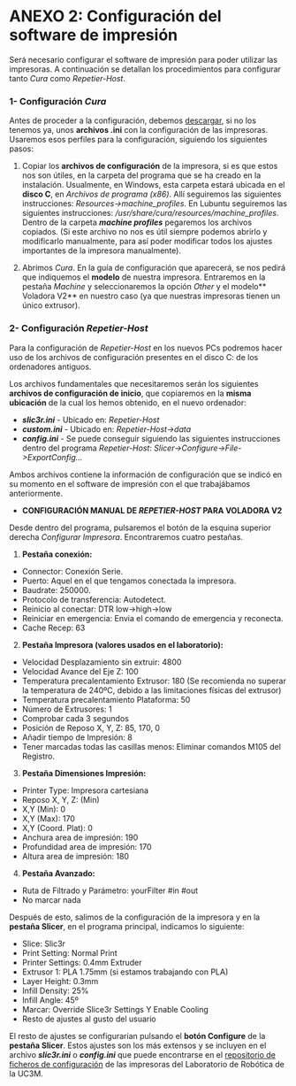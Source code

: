 # ANEXO 2: Configuración del software de impresión

Será necesario configurar el software de impresión para poder utilizar las impresoras. A continuación se detallan los procedimientos para configurar tanto *Cura* como *Repetier-Host*.


### 1- Configuración *Cura*

Antes de proceder a la configuración, debemos [descargar](https://github.com/tumaker/Config-files), si no los tenemos ya, unos **archivos .ini** con la configuración de las impresoras. Usaremos esos perfiles para la configuración, siguiendo los siguientes pasos:

1. Copiar los **archivos de configuración** de la impresora, si es que estos nos son útiles, en la carpeta del programa que se ha creado en la instalación. Usualmente, en Windows, esta carpeta estará ubicada en el **disco C**, en *Archivos de programa (x86)*. Allí seguiremos las siguientes instrucciones: *Resources->machine_profiles*. En Lubuntu seguiremos las siguientes instrucciones: */usr/share/cura/resources/machine_profiles*. Dentro de la carpeta ***machine profiles*** pegaremos los archivos copiados. (Si este archivo no nos es útil siempre podemos abrirlo y modificarlo manualmente, para así poder modificar todos los ajustes importantes de la impresora manualmente).

2. Abrimos *Cura*. En la guía de configuración que aparecerá, se nos pedirá que indiquemos el **modelo** de nuestra impresora. Entraremos en la pestaña *Machine* y seleccionaremos la opción *Other* y el modelo** Voladora V2** en nuestro caso (ya que nuestras impresoras tienen un único extrusor). 


### 2- Configuración *Repetier-Host*

Para la configuración de *Repetier-Host* en los nuevos PCs podremos hacer uso de los archivos de configuración presentes en el disco C: de los ordenadores antiguos.

Los archivos fundamentales que necesitaremos serán los siguientes **archivos de configuración de inicio**, que copiaremos en la **misma ubicación** de la cual los hemos obtenido, en el nuevo ordenador:

* ***slic3r.ini*** - Ubicado en: *Repetier-Host*
* ***custom.ini*** - Ubicado en: *Repetier-Host->data*
* ***config.ini*** - Se puede conseguir siguiendo las siguientes instrucciones dentro del programa *Repetier-Host*: *Slicer->Configure->File->ExportConfig...*

Ambos archivos contiene la información de configuración que se indicó en su momento en el software de impresión con el que trabajábamos anteriormente.

* **CONFIGURACIÓN MANUAL DE *REPETIER-HOST* PARA VOLADORA V2**

Desde dentro del programa, pulsaremos el botón de la esquina superior derecha *Configurar Impresora*. Encontraremos cuatro pestañas.

1. **Pestaña conexión:** 
 * Connector: Conexión Serie.
 * Puerto: Aquel en el que tengamos conectada la impresora.
 * Baudrate: 250000.
 * Protocolo de transferencia: Autodetect.
 * Reinicio al conectar: DTR low->high->low
 * Reiniciar en emergencia: Envia el comando de emergencia y reconecta.
 * Cache Recep: 63

2. **Pestaña Impresora (valores usados en el laboratorio):**
  * Velocidad Desplazamiento sin extruir: 4800
  * Velocidad Avance del Eje Z: 100
  * Temperatura precalentamiento Extrusor: 180 (Se recomienda no superar la temperatura de 240ºC, debido a las limitaciones físicas del extrusor)
  * Temperatura precalentamiento Plataforma: 50
  * Número de Extrusores: 1
  * Comprobar cada 3 segundos
  * Posición de Reposo X, Y, Z: 85, 170, 0
  * Añadir tiempo de Impresión: 8
  * Tener marcadas todas las casillas menos: Eliminar comandos M105 del Registro.

3. **Pestaña Dimensiones Impresión:**
  * Printer Type: Impresora cartesiana
  * Reposo X, Y, Z: (Min)
  * X,Y (Min): 0
  * X,Y (Max): 170
  * X,Y (Coord. Plat): 0
  * Anchura area de impresión: 190
  * Profundidad area de impresión: 170
  * Altura area de impresión: 180
  
4. **Pestaña Avanzado:**
  * Ruta de Filtrado y Parámetro: yourFilter #in #out
  * No marcar nada

Después de esto, salimos de la configuración de la impresora y en la **pestaña Slicer**, en el programa principal, indicamos lo siguiente:
   * Slice: Slic3r
   * Print Setting: Normal Print
   * Printer Settings: 0.4mm Extruder
   * Extrusor 1: PLA 1.75mm (si estamos trabajando con PLA)
   * Layer Height: 0.3mm
   * Infill Density: 25%
   * Infill Angle: 45º
   * Marcar: Override Slice3r Settings Y Enable Cooling
   * Resto de ajustes al gusto del usuario

El resto de ajustes se configurarian pulsando el **botón Configure** de la **pestaña Slicer**. Estos ajustes son los más extensos y se incluyen en el archivo ***slic3r.ini*** o ***config.ini*** que puede encontrarse en el [repositorio de ficheros de configuración](https://github.com/asrob-uc3m/impresoras-asrob) de las impresoras del Laboratorio de Robótica de la UC3M.







